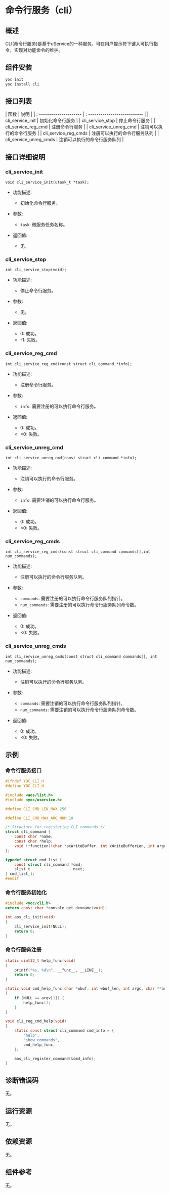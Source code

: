 # 命令行服务（cli）

## 概述

CLI(命令行服务)是基于uService的一种服务。可在用户提示符下键入可执行指令，实现对功能命令的维护。

## 组件安装

```bash
yoc init
yoc install cli
```

## 接口列表

| 函数                   | 说明                         |
| : --------------------- | : --------------------------- |
| cli_service_init       | 初始化命令行服务             |
| cli_service_stop       | 停止命令行服务               |
| cli_service_reg_cmd    | 注册命令行服务               |
| cli_service_unreg_cmd  | 注销可以执行的命令行服务     |
| cli_service_reg_cmds   | 注册可以执行的命令行服务队列 |
| cli_service_unreg_cmds | 注销可以执行的命令行服务队列 |

## 接口详细说明

### cli_service_init
`void cli_service_init(utask_t *task);`

- 功能描述: 
  - 初始化命令行服务。

- 参数: 
  - `task`: 微服务任务名称。

- 返回值: 
  - 无。

### cli_service_stop

`int cli_service_stop(void);`

- 功能描述: 
  - 停止命令行服务。

- 参数: 
  - 无。

- 返回值: 
  - 0: 成功。
  - -1: 失败。

### cli_service_reg_cmd

`int cli_service_reg_cmd(const struct cli_command *info);`

- 功能描述: 
  - 注册命令行服务。

- 参数: 
  - `info`: 需要注册的可以执行命令行服务。

- 返回值: 
  - 0: 成功。
  - <0: 失败。

### cli_service_unreg_cmd

`int cli_service_unreg_cmd(const struct cli_command *info);`

- 功能描述: 
  - 注销可以执行的命令行服务。

- 参数: 
  - `info`: 需要注销的可以执行命令行服务。

- 返回值: 
  - 0: 成功。
  - <0: 失败。

### cli_service_reg_cmds

`int cli_service_reg_cmds(const struct cli_command commands[],int num_commands);`

- 功能描述: 
  - 注册可以执行的命令行服务队列。

- 参数: 
  - `commands`: 需要注册的可以执行命令行服务队列指针。
  - `num_commands`: 需要注册的可以执行命令行服务队列命令数。

- 返回值: 
  - 0: 成功。
  - <0: 失败。

### cli_service_unreg_cmds

`int cli_service_unreg_cmds(const struct cli_command commands[], int num_commands);`

- 功能描述: 
  - 注销可以执行的命令行服务队列。

- 参数: 
  - `commands`: 需要注销的可以执行命令行服务队列指针。
  - `num_commands`: 需要注销的可以执行命令行服务队列命令数。

- 返回值: 
  - 0: 成功。
  - <0: 失败。

## 示例

### 命令行服务接口

```c
#ifndef YOC_CLI_H
#define YOC_CLI_H

#include <aos/list.h>
#include <yoc/uservice.h>

#define CLI_CMD_LEN_MAX 256

#define CLI_CMD_MAX_ARG_NUM 10

/* Structure for registering CLI commands */
struct cli_command {
    const char *name;
    const char *help;
    void (*function)(char *pcWriteBuffer, int xWriteBufferLen, int argc, char **argv);
};

typedef struct cmd_list {
    const struct cli_command *cmd;
    slist_t                   next;
} cmd_list_t;
#endif
```

### 命令行服务初始化

```c
#include <yoc/cli.h>
extern const char *console_get_devname(void);

int aos_cli_init(void)
{
    cli_service_init(NULL);
    return 0;
}
```

### 命令行服务注册

```c
static uint32_t help_func(void)
{
    printf("%s, %d\n", __func__, __LINE__);
    return 0;
}

static void cmd_help_func(char *wbuf, int wbuf_len, int argc, char **argv)
{
    if (NULL == argv[1]) {
        help_func();
    }
}

void cli_reg_cmd_help(void)
{
    static const struct cli_command cmd_info = {
        "help",
        "show commands",
        cmd_help_func,
    };

    aos_cli_register_command(&cmd_info);
}
```



## 诊断错误码

无。

## 运行资源

无。

## 依赖资源

无。

## 组件参考

无。


